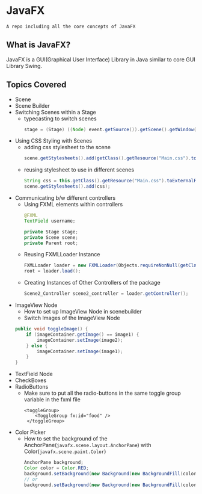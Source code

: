 # JavaFX
`A repo including all the core concepts of JavaFX`

## What is JavaFX?
JavaFX is a GUI(Graphical User Interface) Library in Java similar to core GUI Library Swing.

## Topics Covered
- Scene
- Scene Builder
- Switching Scenes within a Stage
	- typecasting to switch scenes
		```java
		stage = (Stage) ((Node) event.getSource()).getScene().getWindow();
		```
- Using CSS Styling with Scenes
	- adding css stylesheet to the scene
		```java
		scene.getStylesheets().add(getClass().getResource("Main.css").toExternalForm());
		```
	- reusing stylesheet to use in different scenes
		```java
		String css = this.getClass().getResource("Main.css").toExternalForm();
		scene.getStylesheets().add(css);
		```
- Communicating b/w different controllers
	- Using FXML elements within controllers
		```java
		@FXML
		TextField username;

		private Stage stage;
		private Scene scene;
		private Parent root;
		```
	- Reusing FXMLLoader Instance
		```java
		FXMLLoader loader = new FXMLLoader(Objects.requireNonNull(getClass().getResource("Scene2.fxml")));
		root = loader.load();
		```
	- Creating Instances of Other Controllers of the package
		```java
		Scene2_Controller scene2_controller = loader.getController();
		```
- ImageView Node
	- How to set up ImageView Node in scenebuilder
	- Switch Images of the ImageView Node
	```java
	public void toggleImage() {
		if (imageContainer.getImage() == image1) {
			imageContainer.setImage(image2);
		} else {
			imageContainer.setImage(image1);
		}
	}
	```
- TextField Node
- CheckBoxes
- RadioButtons
	- Make sure to put all the radio-buttons in the same toggle group variable in the fxml file
		```fxml
		<toggleGroup>
            <ToggleGroup fx:id="food" />
         </toggleGroup>
		```
- Color Picker
	- How to set the background of the AnchorPane(`javafx.scene.layout.AnchorPane`) with Color(`javafx.scene.paint.Color`)
		```java
		AnchorPane background;
		Color color = Color.RED;
		background.setBackground(new Background(new BackgroundFill(color, CornerRadii.EMPTY, Insets.EMPTY)));
		// or 
		background.setBackground(new Background(new BackgroundFill(color, null, null)));
		```
